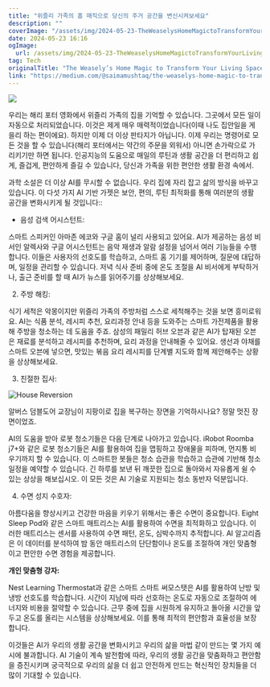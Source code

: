 ```yaml
---
title: "위즐리 가족의 홈 매직으로 당신의 주거 공간을 변신시켜보세요"
description: ""
coverImage: "/assets/img/2024-05-23-TheWeaselysHomeMagictoTransformYourLivingSpace_0.png"
date: 2024-05-23 16:16
ogImage:
  url: /assets/img/2024-05-23-TheWeaselysHomeMagictoTransformYourLivingSpace_0.png
tag: Tech
originalTitle: "The Weasely’s Home Magic to Transform Your Living Space"
link: "https://medium.com/@saimamushtaq/the-weaselys-home-magic-to-transform-your-living-space-0e07f7cd868f"
---
```


<img src="/assets/img/2024-05-23-TheWeaselysHomeMagictoTransformYourLivingSpace_0.png" />

우리는 해리 포터 영화에서 위즐리 가족의 집을 기억할 수 있습니다. 그곳에서 모든 일이 자동으로 처리되었습니다. 이것은 제게 매우 매력적이었습니다(이때 나도 집안일을 게을리 하는 편이에요). 하지만 이제 더 이상 판타지가 아닙니다. 이제 우리는 명령어로 모든 것을 할 수 있습니다(해리 포터에서는 약간의 주문을 외워서) 아니면 손가락으로 가리키기만 하면 됩니다. 인공지능의 도움으로 매일의 루틴과 생활 공간을 더 편리하고 쉽게, 즐겁게, 편안하게 즐길 수 있습니다, 당신과 가족을 위한 편안한 생활 환경 속에서.

과학 소설은 더 이상 AI를 무시할 수 없습니다. 우리 집에 자리 잡고 삶의 방식을 바꾸고 있습니다. 이 다섯 가지 AI 기반 가젯은 보안, 편의, 루틴 최적화를 통해 여러분의 생활 공간을 변화시키게 될 것입니다::

- 음성 검색 어시스턴트:

<div class="content-ad"></div>

스마트 스피커인 아마존 에코와 구글 홈이 널리 사용되고 있어요. AI가 제공하는 음성 비서인 알렉사와 구글 어시스턴트는 음악 재생과 알람 설정을 넘어서 여러 기능들을 수행합니다. 이들은 사용자의 선호도를 학습하고, 스마트 홈 기기를 제어하며, 질문에 대답하며, 일정을 관리할 수 있습니다. 저녁 식사 준비 중에 온도 조절을 AI 비서에게 부탁하거나, 출근 준비를 할 때 AI가 뉴스를 읽어주기를 상상해보세요.

2. 주방 해킹:

식기 세척은 악몽이지만 위즐리 가족의 주방처럼 스스로 세척해주는 것을 보면 흥미로워요. AI는 식품 분석, 레시피 추천, 요리과정 안내 등을 도와주는 스마트 가전제품을 활용해 주방을 청소하는 데 도움을 주죠. 삼성의 패밀리 허브 오븐과 같은 AI가 탑재된 오븐은 재료를 분석하고 레시피를 추천하며, 요리 과정을 안내해줄 수 있어요. 생선과 야채를 스마트 오븐에 넣으면, 맛있는 볶음 요리 레시피를 단계별 지도와 함께 제안해주는 상황을 상상해보세요.

3. 친절한 집사:

<div class="content-ad"></div>

![House Reversion](/assets/img/2024-05-23-TheWeaselysHomeMagictoTransformYourLivingSpace_1.png)

알버스 덤블도어 교장님이 지팡이로 집을 복구하는 장면을 기억하시나요? 정말 멋진 장면이었죠.

AI의 도움을 받아 로봇 청소기들은 다음 단계로 나아가고 있습니다. iRobot Roomba j7+와 같은 로봇 청소기들은 AI를 활용하여 집을 맵핑하고 장애물을 피하며, 먼지통 비우기까지 할 수 있습니다. 이 스마트한 봇들은 청소 습관을 학습하고 습관에 기반해 청소 일정을 예약할 수 있습니다. 긴 하루를 보낸 뒤 깨끗한 집으로 돌아와서 자유롭게 쉴 수 있는 상상을 해보십시오. 이 모든 것은 AI 기술로 지원되는 청소 동반자 덕분입니다.

4. 수면 성지 수호자:

<div class="content-ad"></div>

아름다움을 향상시키고 건강한 마음을 키우기 위해서는 좋은 수면이 중요합니다. Eight Sleep Pod와 같은 스마트 매트리스는 AI를 활용하여 수면을 최적화하고 있습니다. 이러한 매트리스는 센서를 사용하여 수면 패턴, 온도, 심박수까지 추적합니다. AI 알고리즘은 이 데이터를 분석하여 밤 동안 매트리스의 단단함이나 온도를 조절하여 개인 맞춤형이고 편안한 수면 경험을 제공합니다.

**개인 맞춤형 강자:**

Nest Learning Thermostat과 같은 스마트 스마트 써모스탯은 AI를 활용하여 난방 및 냉방 선호도를 학습합니다. 시간이 지남에 따라 선호하는 온도로 자동으로 조절하여 에너지와 비용을 절약할 수 있습니다. 근무 중에 집을 시원하게 유지하고 돌아올 시간을 앞두고 온도를 올리는 시스템을 상상해보세요. 이를 통해 최적의 편안함과 효율성을 보장합니다.

이것들은 AI가 우리의 생활 공간을 변화시키고 우리의 삶을 마법 같이 만드는 몇 가지 예시에 불과합니다. AI 기술이 계속 발전함에 따라, 우리의 생활 공간을 맞춤화하고 편안함을 증진시키며 궁극적으로 우리의 삶을 더 쉽고 안전하게 만드는 혁신적인 장치들을 더 많이 기대할 수 있습니다.
